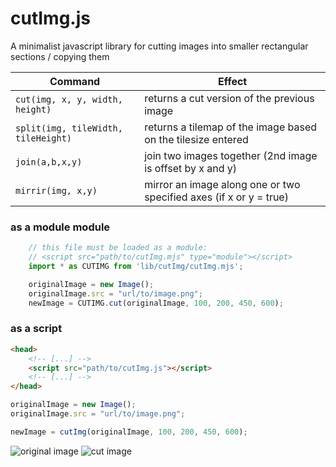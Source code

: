 # cutImg.js
A minimalist javascript library for cutting images into smaller rectangular sections / copying them

| Command | Effect |
|---------|--------|
| `cut(img, x, y, width, height)` | returns a cut version of the previous image |
| `split(img, tileWidth, tileHeight)` | returns a tilemap of the image based on the tilesize entered |
| `join(a,b,x,y)` | join two images together (2nd image is offset by x and y) |
| `mirrir(img, x,y)` | mirror an image along one or two specified axes (if x or y = true) |

### as a module module
```javascript
	// this file must be loaded as a module:
	// <script src="path/to/cutImg.mjs" type="module"></script>
	import * as CUTIMG from 'lib/cutImg/cutImg.mjs';

	originalImage = new Image();
	originalImage.src = "url/to/image.png";
	newImage = CUTIMG.cut(originalImage, 100, 200, 450, 600);
```

### as a script
```html
<head>
	<!-- [...] -->
	<script src="path/to/cutImg.js"></script>
	<!-- [...] -->
</head>
```
```javascript
originalImage = new Image();
originalImage.src = "url/to/image.png";

newImage = cutImg(originalImage, 100, 200, 450, 600);
```
![original image](http://kids.nationalgeographic.com/content/dam/kids/photos/animals/Fish/A-G/clown-anemonefish-tentacles.jpg "original image")
![cut image](http://i.imgur.com/wjC4zVm.png "cut image")
